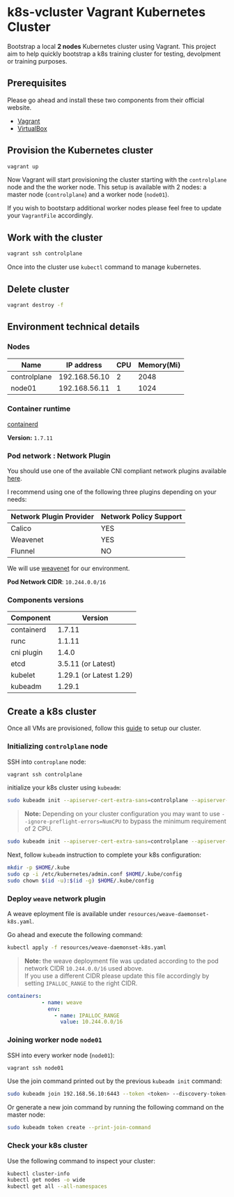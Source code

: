 # k8s-vcluster Vagrant Kubernetes Cluster

Bootstrap a local **2 nodes** Kubernetes cluster using Vagrant.
This project aim to help quickly bootstrap a k8s training cluster for testing, devolpment or training purposes.

## Prerequisites

Please go ahead and install these two components from their official website.

- [Vagrant](https://www.vagrantup.com)
- [VirtualBox](https://www.virtualbox.org)

## Provision the Kubernetes cluster

```sh
vagrant up
```

Now Vagrant will start provisioning the cluster starting with the `controlplane` node and the the worker node.
This setup is available with 2 nodes: a master node (`controlplane`) and a worker node (`node01`).

If you wish to bootstarp additional worker nodes please feel free to update your `VagrantFile` accordingly.

## Work with the cluster

```sh
vagrant ssh controlplane
```

Once into the cluster use `kubectl` command to manage kubernetes.

## Delete cluster

```sh
vagrant destroy -f
```

## Environment technical details

### Nodes

|     Name     |   IP address   |   CPU   |  Memory(Mi)  |
|--------------|----------------|---------|--------------|
| controlplane |  192.168.56.10 |    2    |     2048     |
|   node01     |  192.168.56.11 |    1    |     1024     |


### Container runtime

[containerd](https://containerd.io)

**Version:** `1.7.11`

### Pod network : Network Plugin

You should use one of the available CNI compliant network plugins available [here](https://v1-27.docs.kubernetes.io/docs/concepts/cluster-administration/addons/#networking-and-network-policy).

I recommend using one of the following three plugins depending on your needs:

|  Network Plugin Provider   |   Network Policy Support   |
|----------------------------|----------------------------|
|      Calico                |           YES              |
|      Weavenet              |           YES              |
|      Flunnel               |           NO               |

We will use [weavenet](https://www.weave.works/docs/net/latest/kubernetes/kube-addon/) for our environment.

**Pod Network CIDR**: `10.244.0.0/16`

### Components versions

|  Component   |             Version             |
|--------------|---------------------------------|
| containerd   |     1.7.11                      |
| runc         |     1.1.11                      |
| cni plugin   |     1.4.0                       |
| etcd         |     3.5.11 (or Latest)          |
| kubelet      |     1.29.1 (or Latest 1.29)     |
| kubeadm      |     1.29.1                      |

## Create a k8s cluster

Once all VMs are provisioned, follow this [guide](https://kubernetes.io/docs/setup/production-environment/tools/kubeadm/create-cluster-kubeadm/) to setup our cluster.

### Initializing `controlplane` node

SSH into `controplane` node:

```sh
vagrant ssh controlplane
```

initialize your k8s cluster using `kubeadm`:

```sh
sudo kubeadm init --apiserver-cert-extra-sans=controlplane --apiserver-advertise-address=192.168.56.10 --pod-network-cidr=10.244.0.0/16
```

>**Note:** Depending on your cluster configuration you may want to use `--ignore-preflight-errors=NumCPU` to bypass the minimum requirement of 2 CPU.
```sh
sudo kubeadm init --apiserver-cert-extra-sans=controlplane --apiserver-advertise-address=192.168.56.10 --pod-network-cidr=10.244.0.0/16 --ignore-preflight-errors=NumCPU
```

Next, follow `kubeadm` instruction to complete your k8s configuration:

```sh
mkdir -p $HOME/.kube
sudo cp -i /etc/kubernetes/admin.conf $HOME/.kube/config
sudo chown $(id -u):$(id -g) $HOME/.kube/config
```

### Deploy `weave` network plugin

A weave eployment file is available under `resources/weave-daemonset-k8s.yaml`.

Go ahead and execute the following command:

```sh
kubectl apply -f resources/weave-daemonset-k8s.yaml
```
 >**Note:** the weave deployment file was updated according to the pod network CIDR `10.244.0.0/16` used above.<br/>
 If you use a different CIDR please update this file accordingly by setting `IPALLOC_RANGE` to the right CIDR.
 ```yaml
 containers:
            - name: weave
              env:
                - name: IPALLOC_RANGE
                  value: 10.244.0.0/16
```


### Joining worker node `node01`

SSH into every worker node (`node01`):

```sh
vagrant ssh node01
```

Use the join command printed out by the previous `kubeadm init` command:

```sh
sudo kubeadm join 192.168.56.10:6443 --token <token> --discovery-token-ca-cert-hash sha256:<hash>
```

Or generate a new join command by running the following command on the master node:

```sh
sudo kubeadm token create --print-join-command
```

### Check your k8s cluster

Use the following command to inspect your cluster:

```sh
kubectl cluster-info
kubectl get nodes -o wide
kubectl get all --all-namespaces
```

